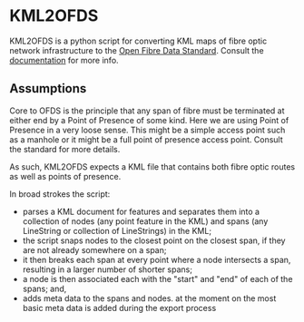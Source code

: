 # KML2OFDS

KML2OFDS is a python script for converting KML maps of fibre optic network infrastructure to the [Open Fibre Data Standard][ofds-repo].  Consult the [documentation][ofds-docs] for more info.

## Assumptions

Core to OFDS is the principle that any span of fibre must be terminated at either end by a Point of Presence of some kind.  Here we are using Point of Presence in a very loose sense.  This might be a simple access point such as a manhole or it might be a full point of presence access point. Consult the standard for more details.

As such, KML2OFDS expects a KML file that contains both fibre optic routes as well as points of presence.

In broad strokes the script:

* parses a KML document for features and separates them into a collection of nodes (any point feature in the KML) and spans (any LineString or collection of LineStrings) in the KML;
* the script snaps nodes to the closest point on the closest span, if they are not already somewhere on a span;
* it then breaks each span at every point where a node intersects a span, resulting in a larger number of shorter spans;
* a node is then associated each with the "start" and "end" of each of the spans; and,
* adds meta data to the spans and nodes. at the moment on the most basic meta data is added during the export process

[ofds-repo]: <https://github.com/Open-Telecoms-Data/open-fibre-data-standard>
[ofds-docs]: <https://open-fibre-data-standard.readthedocs.io/en/latest/reference/schema.html>
